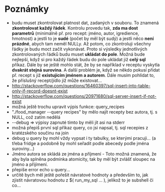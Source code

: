 # Poznámky
* budu muset zkontrolovat platnost dat, zadaných v souboru. To znamená **zkontrolovat každý řádek**.
  Kontrolu provedu tak, **zda ma dost parametrů** (minimálně př. pro recept: jméno, autor, igredience, hmotnost)
  a jestli to je **sudé** (počet by měl být sudý) a jestli něco **není prázdné**, abych tam neměl NULLy.
  Až potom, co zkontroluji všechny řádky je budu moct začít vykonávat. Proto si výsledky jednotlivých
  zkontrolovaných řádků budu muset **ukládat do pole**. Možná bude nejlepší, když si pro každý řádek budu
  do pole ukládat již **celý sql** příkaz. Dále by se ještě mohlo stát, že by se například v receptu
  vyskytla **dvakrát stejná surovina**. A další problém je, když se někdo pokusí přidat př. recept s již
  **existujícím jménem a autorem**. Dále musím pohlídat to, že příslušný recept/jídlo již může existovat...
* http://stackoverflow.com/questions/16460397/sql-insert-into-table-only-if-record-doesnt-exist
* http://stackoverflow.com/questions/20971680/sql-server-insert-if-not-exist
* možná ještě trochu upravit výpis funkce: query_recipes
* "./food_manager --query recipes" by mělo najít recepty bez autora, tj. s NULL, což zatím nedělá
* --debug => výpisy zapnuté tímto by měli jít asi na stderr
* možná přepiš první sql příkaz query, co jsi napsal, tj. sql recepies <author> z kratézského součinu na join
* debug u query by mohl vždy vypsat i ty tabulky, se kterými pracuji... (a třeba fridge a podobně by mohl seřadit podle abecedy podle jména suroviny...)
* Jméno autora se skládá ze jména a příjmení - Toto možná znamená, že aby byla splněna podmínka atomicity, tak by měl být zvlášť sloupec na jméno a přijímení.
* přepíše error echo u query...
* určitě bych měl ještě pořešit návratové hodnoty a především to, jak zjistit návratovou hodnotu z $( run_my_sql ... ), jelikož
  to je subshell či co...

